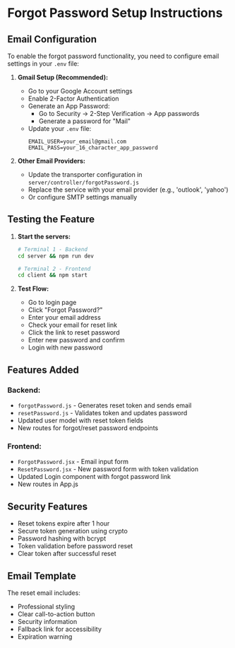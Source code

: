 # Forgot Password Setup Instructions

## Email Configuration

To enable the forgot password functionality, you need to configure email settings in your `.env` file:

1. **Gmail Setup (Recommended):**
   - Go to your Google Account settings
   - Enable 2-Factor Authentication
   - Generate an App Password:
     - Go to Security → 2-Step Verification → App passwords
     - Generate a password for "Mail"
   - Update your `.env` file:
     ```
     EMAIL_USER=your_email@gmail.com
     EMAIL_PASS=your_16_character_app_password
     ```

2. **Other Email Providers:**
   - Update the transporter configuration in `server/controller/forgotPassword.js`
   - Replace the service with your email provider (e.g., 'outlook', 'yahoo')
   - Or configure SMTP settings manually

## Testing the Feature

1. **Start the servers:**
   ```bash
   # Terminal 1 - Backend
   cd server && npm run dev
   
   # Terminal 2 - Frontend  
   cd client && npm start
   ```

2. **Test Flow:**
   - Go to login page
   - Click "Forgot Password?"
   - Enter your email address
   - Check your email for reset link
   - Click the link to reset password
   - Enter new password and confirm
   - Login with new password

## Features Added

### Backend:
- `forgotPassword.js` - Generates reset token and sends email
- `resetPassword.js` - Validates token and updates password
- Updated user model with reset token fields
- New routes for forgot/reset password endpoints

### Frontend:
- `ForgotPassword.jsx` - Email input form
- `ResetPassword.jsx` - New password form with token validation
- Updated Login component with forgot password link
- New routes in App.js

## Security Features

- Reset tokens expire after 1 hour
- Secure token generation using crypto
- Password hashing with bcrypt
- Token validation before password reset
- Clear token after successful reset

## Email Template

The reset email includes:
- Professional styling
- Clear call-to-action button
- Security information
- Fallback link for accessibility
- Expiration warning
